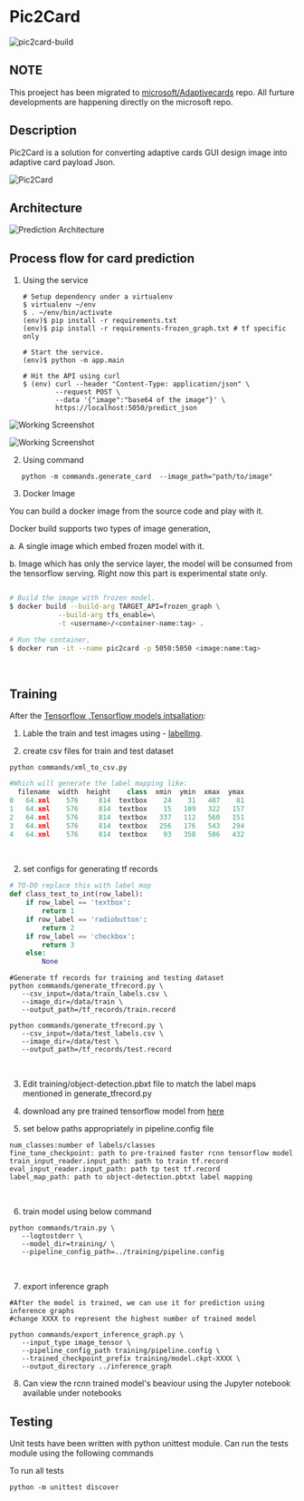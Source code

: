# Pic2Card 

![pic2card-build](https://github.com/Imaginea/pic2card/workflows/pic2card-build/badge.svg?branch=master)

## **NOTE**

This proeject has been migrated to [microsoft/Adaptivecards](https://github.com/microsoft/AdaptiveCards/tree/master/source/pic2card) repo. All furture developments are happening directly on the microsoft repo.



## Description
Pic2Card is a solution for converting adaptive cards GUI design image into adaptive card payload Json.



![Pic2Card](./images/pic2card.png)


## Architecture
![Prediction Architecture](./images/architecture.png)


## Process flow for card prediction
1. Using the service

    ```shell
    # Setup dependency under a virtualenv
    $ virtualenv ~/env
    $ . ~/env/bin/activate
    (env)$ pip install -r requirements.txt
    (env)$ pip install -r requirements-frozen_graph.txt # tf specific only

    # Start the service.
    (env)$ python -m app.main

    # Hit the API using curl
    $ (env) curl --header "Content-Type: application/json" \
            --request POST \
            --data '{"image":"base64 of the image"}' \
            https://localhost:5050/predict_json
    ```

![Working Screenshot](./images/working1.jpg)

![Working Screenshot](./images/working2.png)

2. Using command

```
   python -m commands.generate_card  --image_path="path/to/image"
```
3. Docker Image

You can build a docker image from the source code and play with it.

Docker build supports two types of image generation,

a. A single image which embed frozen model with it.

b. Image which has only the service layer, the model will be consumed from the
   tensorflow serving. Right now this part is experimental state only.

```bash

# Build the image with frozen model.
$ docker build --build-arg TARGET_API=frozen_graph \
            --build-arg tfs_enable=\
            -t <username>/<container-name:tag> .

# Run the container,
$ docker run -it --name pic2card -p 5050:5050 <image:name:tag>

```
   ​
## Training
After the [Tensorflow ,Tensorflow models intsallation](https://tensorflow-object-detection-api-tutorial.readthedocs.io/en/latest/install.html):

1. Lable the  train and test images using - [labelImg](https://github.com/tzutalin/labelImg).

1. create csv files for train and test dataset

  ```shell
  python commands/xml_to_csv.py
  ```

  ```python
  #Which will generate the label mapping like:
    filename  width  height    class  xmin  ymin  xmax  ymax
  0   64.xml    576     814  textbox    24    31   407    81
  1   64.xml    576     814  textbox    15   109   322   157
  2   64.xml    576     814  textbox   337   112   560   151
  3   64.xml    576     814  textbox   256   176   543   294
  4   64.xml    576     814  textbox    93   358   506   432
  ```

  ​

2. set configs for generating tf records

  ```python
  # TO-DO replace this with label map
  def class_text_to_int(row_label):
      if row_label == 'textbox':
          return 1
      if row_label == 'radiobutton':
          return 2
      if row_label == 'checkbox':
          return 3
      else:
          None
  ```

  ```shell
  #Generate tf records for training and testing dataset
  python commands/generate_tfrecord.py \
     --csv_input=/data/train_labels.csv \
     --image_dir=/data/train \
     --output_path=/tf_records/train.record

  python commands/generate_tfrecord.py \
     --csv_input=/data/test_labels.csv \
     --image_dir=/data/test \
     --output_path=/tf_records/test.record

  ```

  ​

3. Edit training/object-detection.pbxt file to match the label maps mentioned in generate_tfrecord.py

4. download any pre trained tensorflow model from [here](https://github.com/tensorflow/models/blob/master/research/object_detection/g3doc/detection_model_zoo.md)

5. set below paths appropriately in pipeline.config file

  ```
  num_classes:number of labels/classes
  fine_tune_checkpoint: path to pre-trained faster rcnn tensorflow model
  train_input_reader.input_path: path to train tf.record
  eval_input_reader.input_path: path tp test tf.record
  label_map_path: path to object-detection.pbtxt label mapping
  ```

  ​

6. train model using below command

  ```shell
  python commands/train.py \
     --logtostderr \
     --model_dir=training/ \
     --pipeline_config_path=../training/pipeline.config
  ```

  ​

7. export inference graph

  ```shell
  #After the model is trained, we can use it for prediction using inference graphs
  #change XXXX to represent the highest number of trained model

  python commands/export_inference_graph.py \
     --input_type image_tensor \
     --pipeline_config_path training/pipeline.config \
     --trained_checkpoint_prefix training/model.ckpt-XXXX \
     --output_directory ../inference_graph
  ```

8. Can view the rcnn trained model's beaviour using the Jupyter notebook available under notebooks

## Testing

Unit tests have been written with python unittest module. Can run the tests module
using the following commands

To run all tests

```
python -m unittest discover
```
